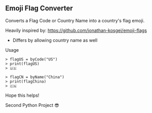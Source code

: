 Emoji Flag Converter
-----------

Converts a Flag Code or Country Name into a country's flag emoji.

Heavily inspired by: https://github.com/jonathan-kosgei/emoji-flags
 - Differs by allowing country name as well

Usage
```
> flagUS = byCode("US")
> print(flagUS)
> 🇺🇸

> flagCN = byName("China")
> print(flagChina)
> 🇨🇳
```

Hope this helps!

Second Python Project 😎
